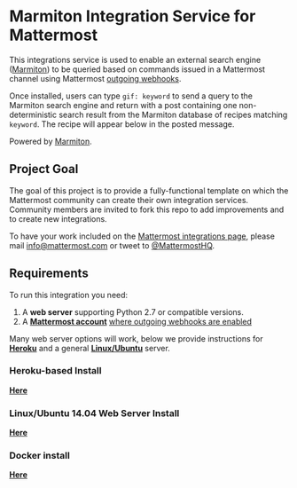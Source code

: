 # Marmiton Integration Service for Mattermost
This integrations service is used to enable an external search engine ([Marmiton](https://en.wikipedia.org/wiki/Marmiton)) to be queried based on commands issued in a Mattermost channel using Mattermost [outgoing webhooks](https://github.com/mattermost/platform/blob/master/doc/integrations/webhooks/Outgoing-Webhooks.md). 

Once installed, users can type `gif: keyword` to send a query to the Marmiton search engine and return with a post containing one non-deterministic search result from the Marmiton database of recipes matching `keyword`. The recipe will appear below in the posted message. 

Powered by [Marmiton](http://www.marmiton.org/).

## Project Goal
The goal of this project is to provide a fully-functional template on which the Mattermost community can create their own integration services. Community members are invited to fork this repo to add improvements and to create new integrations. 

To have your work included on the [Mattermost integrations page](http://www.mattermost.org/community-applications/), please mail info@mattermost.com or tweet to [@MattermostHQ](https://twitter.com/mattermosthq). 

## Requirements
To run this integration you need:

1. A **web server** supporting Python 2.7 or compatible versions.
2. A **[Mattermost account](http://www.mattermost.org/)** [where outgoing webhooks are enabled](https://github.com/mattermost/platform/blob/master/doc/integrations/webhooks/Outgoing-Webhooks.md#enabling-outgoing-webhooks)

Many web server options will work, below we provide instructions for [**Heroku**](HEROKU.md) and a general [**Linux/Ubuntu**](LINUX.md) server.

### Heroku-based Install
[**Here**](HEROKU.md)

### Linux/Ubuntu 14.04 Web Server Install
[**Here**](LINUX.md)

### Docker install
[**Here**](DOCKER.md)
